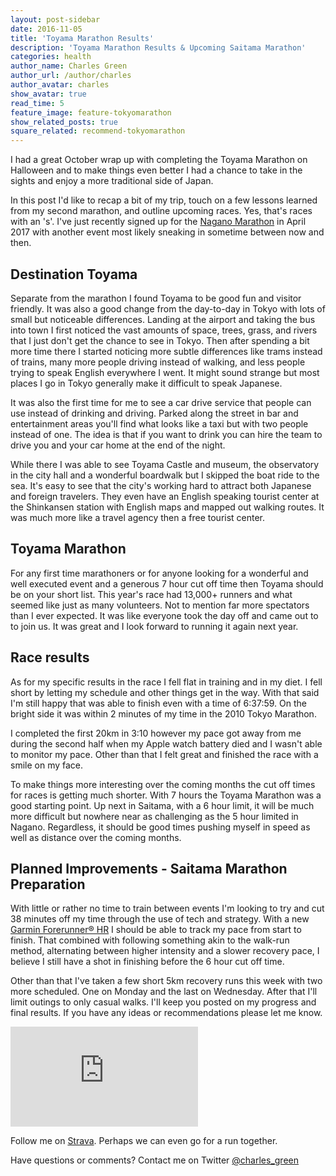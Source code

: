 ```yaml
---
layout: post-sidebar
date: 2016-11-05
title: 'Toyama Marathon Results'
description: 'Toyama Marathon Results & Upcoming Saitama Marathon'
categories: health
author_name: Charles Green
author_url: /author/charles
author_avatar: charles
show_avatar: true
read_time: 5
feature_image: feature-tokyomarathon
show_related_posts: true
square_related: recommend-tokyomarathon
---
```


I had a great October wrap up with completing the Toyama Marathon on Halloween and to make things even better I had a chance to take in the sights and enjoy a more traditional side of Japan.  

In this post I'd like to recap a bit of my trip, touch on a few lessons learned from my second marathon, and outline upcoming races. Yes, that's races with an 's'. I've just recently signed up for the [Nagano Marathon](http://www.naganomarathon.gr.jp) in April 2017 with another event most likely sneaking in sometime between now and then.


## Destination Toyama

Separate from the marathon I found Toyama to be good fun and visitor friendly. It was also a good change from the day-to-day in Tokyo with lots of small but noticeable differences. Landing at the airport and taking the bus into town I first noticed the vast amounts of space, trees, grass, and rivers that I just don't get the chance to see in Tokyo. Then after spending a bit more time there I started noticing more subtle differences like trams instead of trains, many more people driving instead of walking, and less people trying to speak English everywhere I went. It might sound strange but most places I go in Tokyo generally make it difficult to speak Japanese.

It was also the first time for me to see a car drive service that people can use instead of drinking and driving.  Parked along the street in bar and entertainment areas you'll find what looks like a taxi but with two people instead of one. The idea is that if you want to drink you can hire the team to drive you and your car home at the end of the night.

While there I was able to see Toyama Castle and museum, the observatory in the city hall and a wonderful boardwalk but I skipped the boat ride to the sea. It's easy to see that the city's working hard to attract both Japanese and foreign travelers. They even have an English speaking tourist center at the Shinkansen station with English maps and mapped out walking routes. It was much more like a travel agency then a free tourist center.


## Toyama Marathon

For any first time marathoners or for anyone looking for a wonderful and well executed event and a generous 7 hour cut off time then Toyama should be on your short list. This year's race had 13,000+ runners and what seemed like just as many volunteers. Not to mention far more spectators than I ever expected. It was like everyone took the day off and came out to to join us. It was great and I look forward to running it again next year.


## Race results

As for my specific results in the race I fell flat in training and in my diet. I fell short by letting my schedule and other things get in the way. With that said I'm still happy that was able to finish even with a time of 6:37:59. On the bright side it was within 2 minutes of my time in the 2010 Tokyo Marathon.

I completed the first 20km in 3:10 however my pace got away from me during the second half when my Apple watch battery died and I wasn't able to monitor my pace. Other than that I felt great and finished the race with a smile on my face.

To make things more interesting over the coming months the cut off times for races is getting much shorter. With 7 hours the Toyama Marathon was a good starting point. Up next in Saitama, with a 6 hour limit, it will be much more difficult but nowhere near as challenging as the 5 hour limited in Nagano. Regardless, it should be good times pushing myself in speed as well as distance over the coming months.


## Planned Improvements - Saitama Marathon Preparation

With little or rather no time to train between events I'm looking to try and cut 38 minutes off my time through the use of tech and strategy. With a new [Garmin Forerunner® HR](https://buy.garmin.com/en-US/US/into-sports/running/forerunner-230/prod523893.html) I should be able to track my pace from start to finish. That combined with following something akin to the walk-run method, alternating between higher intensity and a slower recovery pace, I believe I still have a shot in finishing before the 6 hour cut off time.

Other than that I've taken a few short 5km recovery runs this week with two more scheduled. One on Monday and the last on Wednesday. After that I'll limit outings to only casual walks.  I'll keep you posted on my progress and final results. If you have any ideas or recommendations please let me know.


<iframe height='160' width='300' frameborder='0' allowtransparency='true' scrolling='no' src='https://www.strava.com/athletes/16169520/activity-summary/466fe07ddb7b0e1843700f67f3ecceee223a2595'></iframe>

<br/>


Follow me on [Strava](http://strava.com/athletes/16169520). Perhaps we can even go for a run together.

Have questions or comments? Contact me on Twitter [@charles_green](https://twitter.com/charles_green)
